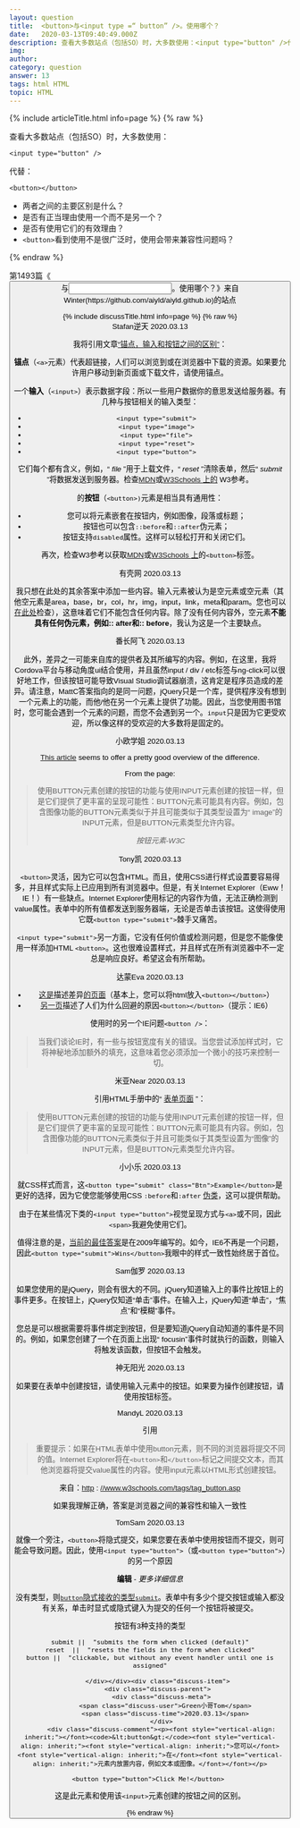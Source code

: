```yaml
---
layout: question
title:  <button>与<input type =“ button” />。使用哪个？
date:   2020-03-13T09:40:49.000Z
description: 查看大多数站点（包括SO）时，大多数使用：<input type="button" />代替：<button></button>两者...
img: 
author: 
category: question
answer: 13
tags: html HTML
topic: HTML
---
```

<div class="article-root">
  <div class="article">
    {% include articleTitle.html info=page %}
    {% raw %}
    <div class="article-content"><p><font style="vertical-align: inherit;"><font style="vertical-align: inherit;">查看大多数站点（包括SO）时，大多数使用：</font></font></p>

<pre><code>&lt;input type="button" /&gt;
</code></pre>

<p><font style="vertical-align: inherit;"><font style="vertical-align: inherit;">代替：</font></font></p>

<pre><code>&lt;button&gt;&lt;/button&gt;
</code></pre>

<ul>
<li><font style="vertical-align: inherit;"><font style="vertical-align: inherit;">两者之间的主要区别是什么？</font></font></li>
<li><font style="vertical-align: inherit;"><font style="vertical-align: inherit;">是否有正当理由使用一个而不是另一个？</font></font></li>
<li><font style="vertical-align: inherit;"><font style="vertical-align: inherit;">是否有使用它们的有效理由？</font></font></li>
<li><font style="vertical-align: inherit;"></font><code>&lt;button&gt;</code><font style="vertical-align: inherit;"><font style="vertical-align: inherit;">看到使用不是很广泛时，</font><font style="vertical-align: inherit;">使用</font><font style="vertical-align: inherit;">会带来兼容性问题吗？</font></font></li>
</ul></div>
    {% endraw %}
  </div>
  <p class="winter_mark">第1493篇《<button>与<input type =“ button” />。使用哪个？》来自Winter(https://github.com/aiyld/aiyld.github.io)的站点</p>
  <div class="discuss-wrapper">
    {% include discussTitle.html info=page %}
    {% raw %}
    <div class="discuss-item">
        <div class="discuss-parent">
          <div class="discuss-meta">
            <span class="discuss-user">Stafan逆天</span>
            <span class="discuss-time">2020.03.13</span>
          </div>
          <div class="discuss-comment"><p><font style="vertical-align: inherit;"><font style="vertical-align: inherit;">我将引用文章</font></font><a href="http://davidwalsh.name/html5-buttons" rel="nofollow noreferrer"><font style="vertical-align: inherit;"><font style="vertical-align: inherit;">“锚点，输入和按钮之间的区别”</font></font></a><font style="vertical-align: inherit;"><font style="vertical-align: inherit;">：</font></font></p>

<p><strong><font style="vertical-align: inherit;"><font style="vertical-align: inherit;">锚点</font></font></strong><font style="vertical-align: inherit;"><font style="vertical-align: inherit;">（</font></font><code>&lt;a&gt;</code><font style="vertical-align: inherit;"><font style="vertical-align: inherit;">元素）代表超链接，人们可以浏览到或在浏览器中下载的资源。</font><font style="vertical-align: inherit;">如果要允许用户移动到新页面或下载文件，请使用锚点。</font></font></p>

<p><font style="vertical-align: inherit;"><font style="vertical-align: inherit;">一个</font></font><strong><font style="vertical-align: inherit;"><font style="vertical-align: inherit;">输入</font></font></strong><font style="vertical-align: inherit;"><font style="vertical-align: inherit;">（</font></font><code>&lt;input&gt;</code><font style="vertical-align: inherit;"><font style="vertical-align: inherit;">）表示数据字段：所以一些用户数据你的意思发送给服务器。</font><font style="vertical-align: inherit;">有几种与按钮相关的输入类型：</font></font></p>

<ul>
<li><code>&lt;input type="submit"&gt;</code></li>
<li><code>&lt;input type="image"&gt;</code></li>
<li><code>&lt;input type="file"&gt;</code></li>
<li><code>&lt;input type="reset"&gt;</code></li>
<li><code>&lt;input type="button"&gt;</code></li>
</ul>

<p><font style="vertical-align: inherit;"><font style="vertical-align: inherit;">它们每个都有含义，例如，“ </font></font><em><font style="vertical-align: inherit;"><font style="vertical-align: inherit;">file</font></font></em><font style="vertical-align: inherit;"><font style="vertical-align: inherit;"> ”用于上载文件，“ </font></font><em><font style="vertical-align: inherit;"><font style="vertical-align: inherit;">reset</font></font></em><font style="vertical-align: inherit;"><font style="vertical-align: inherit;"> ”清除表单，然后“ </font></font><em><font style="vertical-align: inherit;"><font style="vertical-align: inherit;">submit</font></font></em><font style="vertical-align: inherit;"><font style="vertical-align: inherit;"> ”将数据发送到服务器。</font><font style="vertical-align: inherit;">检查</font></font><a href="https://developer.mozilla.org/docs/Web/HTML/Element/Input" rel="nofollow noreferrer"><font style="vertical-align: inherit;"><font style="vertical-align: inherit;">MDN</font></font></a><font style="vertical-align: inherit;"><font style="vertical-align: inherit;">或</font></font><a href="http://www.w3schools.com/tags/tag_input.asp" rel="nofollow noreferrer"><font style="vertical-align: inherit;"><font style="vertical-align: inherit;">W3Schools </font></font></a><font style="vertical-align: inherit;"><a href="https://developer.mozilla.org/docs/Web/HTML/Element/Input" rel="nofollow noreferrer"><font style="vertical-align: inherit;">上的</font></a><font style="vertical-align: inherit;"> W3参考</font><font style="vertical-align: inherit;">。</font></font></p>

<p><font style="vertical-align: inherit;"><font style="vertical-align: inherit;">的</font></font><strong><font style="vertical-align: inherit;"><font style="vertical-align: inherit;">按钮</font></font></strong><font style="vertical-align: inherit;"><font style="vertical-align: inherit;">（</font></font><code>&lt;button&gt;)</code><font style="vertical-align: inherit;"><font style="vertical-align: inherit;">元素是相当具有通用性：</font></font></p>

<ul>
<li><font style="vertical-align: inherit;"><font style="vertical-align: inherit;">您可以将元素嵌套在按钮内，例如图像，段落或标题；</font></font></li>
<li><font style="vertical-align: inherit;"><font style="vertical-align: inherit;">按钮也可以包含</font></font><code>::before</code><font style="vertical-align: inherit;"><font style="vertical-align: inherit;">和</font></font><code>::after</code><font style="vertical-align: inherit;"><font style="vertical-align: inherit;">伪元素；</font></font></li>
<li><font style="vertical-align: inherit;"><font style="vertical-align: inherit;">按钮支持</font></font><code>disabled</code><font style="vertical-align: inherit;"><font style="vertical-align: inherit;">属性。</font><font style="vertical-align: inherit;">这样可以轻松打开和关闭它们。</font></font></li>
</ul>

<p><font style="vertical-align: inherit;"><font style="vertical-align: inherit;">再次，检查W3参考以获取</font><a href="https://developer.mozilla.org/docs/Web/HTML/Element/Button" rel="nofollow noreferrer"><font style="vertical-align: inherit;">MDN</font></a><font style="vertical-align: inherit;">或</font><a href="http://www.w3schools.com/tags/tag_button.asp" rel="nofollow noreferrer"><font style="vertical-align: inherit;">W3Schools </font></a><a href="https://developer.mozilla.org/docs/Web/HTML/Element/Button" rel="nofollow noreferrer"><font style="vertical-align: inherit;">上</font></a><font style="vertical-align: inherit;">的</font></font><code>&lt;button&gt;</code><font style="vertical-align: inherit;"><font style="vertical-align: inherit;">标签</font><font style="vertical-align: inherit;">。</font></font><a href="https://developer.mozilla.org/docs/Web/HTML/Element/Button" rel="nofollow noreferrer"><font style="vertical-align: inherit;"></font></a><font style="vertical-align: inherit;"></font><a href="http://www.w3schools.com/tags/tag_button.asp" rel="nofollow noreferrer"><font style="vertical-align: inherit;"></font></a><font style="vertical-align: inherit;"></font></p></div>
        </div></div><div class="discuss-item">
        <div class="discuss-parent">
          <div class="discuss-meta">
            <span class="discuss-user">有壳网</span>
            <span class="discuss-time">2020.03.13</span>
          </div>
          <div class="discuss-comment"><p><font style="vertical-align: inherit;"><font style="vertical-align: inherit;">我只想在此处的其余答案中添加一些内容。</font><font style="vertical-align: inherit;">输入元素被认为是空元素或空元素（其他空元素是area，base，br，col，hr，img，input，link，meta和param。您也可以</font></font><a href="https://developer.mozilla.org/en-US/docs/Glossary/Empty_element" rel="nofollow noreferrer"><font style="vertical-align: inherit;"><font style="vertical-align: inherit;">在此处</font></font></a><font style="vertical-align: inherit;"><font style="vertical-align: inherit;">检查</font><font style="vertical-align: inherit;">），这意味着它们不能包含任何内容。</font><font style="vertical-align: inherit;">除了没有任何内容外，空元素</font></font><strong><font style="vertical-align: inherit;"><font style="vertical-align: inherit;">不能具有任何伪元素，例如:: after和:: before</font></font></strong><font style="vertical-align: inherit;"><font style="vertical-align: inherit;">，我认为这是一个主要缺点。</font></font></p></div>
        </div></div><div class="discuss-item">
        <div class="discuss-parent">
          <div class="discuss-meta">
            <span class="discuss-user">番长阿飞</span>
            <span class="discuss-time">2020.03.13</span>
          </div>
          <div class="discuss-comment"><p><font style="vertical-align: inherit;"><font style="vertical-align: inherit;">此外，差异之一可能来自库的提供者及其所编写的内容。</font><font style="vertical-align: inherit;">例如，在这里，我将Cordova平台与移动角度ui结合使用，并且虽然input / div / etc标签与ng-click可以很好地工作，但该按钮可能导致Visual Studio调试器崩溃，这肯定是程序员造成的差异。</font><font style="vertical-align: inherit;">请注意，MattC答案指向的是同一问题，jQuery只是一个库，提供程序没有想到一个元素上的功能，而他/他在另一个元素上提供了功能。</font><font style="vertical-align: inherit;">因此，当您使用图书馆时，您可能会遇到一个元素的问题，而您不会遇到另一个。</font></font><code>input</code><font style="vertical-align: inherit;"><font style="vertical-align: inherit;">只是因为它更受欢迎，所以</font><font style="vertical-align: inherit;">像这样的受欢迎的</font><font style="vertical-align: inherit;">大多数将是固定的。</font></font></p></div>
        </div></div><div class="discuss-item">
        <div class="discuss-parent">
          <div class="discuss-meta">
            <span class="discuss-user">小欧学姐</span>
            <span class="discuss-time">2020.03.13</span>
          </div>
          <div class="discuss-comment"><p><a href="http://web.archive.org/web/20110721191046/http://particletree.com/features/rediscovering-the-button-element/" rel="noreferrer">This article</a> seems to offer a pretty good overview of the difference.</p>

<p>From the page:</p>

<blockquote>
  <p><font style="vertical-align: inherit;"><font style="vertical-align: inherit;">使用BUTTON元素创建的按钮的功能与使用INPUT元素创建的按钮一样，但是它们提供了更丰富的呈现可能性：BUTTON元素可能具有内容。</font><font style="vertical-align: inherit;">例如，包含图像功能的BUTTON元素类似于并且可能类似于其类型设置为“ image”的INPUT元素，但是BUTTON元素类型允许内容。</font></font></p>
  
  <p><em><font style="vertical-align: inherit;"><font style="vertical-align: inherit;">按钮元素-W3C</font></font></em></p>
</blockquote></div>
        </div></div><div class="discuss-item">
        <div class="discuss-parent">
          <div class="discuss-meta">
            <span class="discuss-user">Tony凯</span>
            <span class="discuss-time">2020.03.13</span>
          </div>
          <div class="discuss-comment"><p><code>&lt;button&gt;</code><font style="vertical-align: inherit;"><font style="vertical-align: inherit;">灵活，因为它可以包含HTML。</font><font style="vertical-align: inherit;">而且，使用CSS进行样式设置要容易得多，并且样式实际上已应用到所有浏览器中。</font><font style="vertical-align: inherit;">但是，有关Internet Explorer（Eww！IE！）有一些缺点。</font><font style="vertical-align: inherit;">Internet Explorer使用标记的内容作为值，无法正确检测到value属性。</font><font style="vertical-align: inherit;">表单中的所有值都发送到服务器端，无论是否单击该按钮。</font><font style="vertical-align: inherit;">这使得使用它既</font></font><code>&lt;button type="submit"&gt;</code><font style="vertical-align: inherit;"><font style="vertical-align: inherit;">棘手又痛苦。</font></font></p>

<p><code>&lt;input type="submit"&gt;</code><font style="vertical-align: inherit;"><font style="vertical-align: inherit;">另一方面，它没有任何价值或检测问题，但是您不能像使用一样添加HTML </font></font><code>&lt;button&gt;</code><font style="vertical-align: inherit;"><font style="vertical-align: inherit;">。</font><font style="vertical-align: inherit;">这也很难设置样式，并且样式在所有浏览器中不一定总是响应良好。</font><font style="vertical-align: inherit;">希望这会有所帮助。</font></font></p></div>
        </div></div><div class="discuss-item">
        <div class="discuss-parent">
          <div class="discuss-meta">
            <span class="discuss-user">达蒙Eva</span>
            <span class="discuss-time">2020.03.13</span>
          </div>
          <div class="discuss-comment"><ul>
<li><a href="http://web.archive.org/web/20110721191046/http://particletree.com/features/rediscovering-the-button-element/" rel="noreferrer"><font style="vertical-align: inherit;"><font style="vertical-align: inherit;">这是</font></font></a><font style="vertical-align: inherit;"><font style="vertical-align: inherit;">描述差异</font><a href="http://web.archive.org/web/20110721191046/http://particletree.com/features/rediscovering-the-button-element/" rel="noreferrer"><font style="vertical-align: inherit;">的页面</font></a><font style="vertical-align: inherit;">（基本上，您可以将html放入</font></font><code>&lt;button&gt;&lt;/button&gt;</code><font style="vertical-align: inherit;"><font style="vertical-align: inherit;">）</font></font></li>
<li><a href="http://www.peterbe.com/plog/button-tag-in-IE" rel="noreferrer"><font style="vertical-align: inherit;"><font style="vertical-align: inherit;">另一页</font></font></a><font style="vertical-align: inherit;"><font style="vertical-align: inherit;">描述了人们为什么回避的原因</font></font><code>&lt;button&gt;&lt;/button&gt;</code><font style="vertical-align: inherit;"><font style="vertical-align: inherit;">（提示：IE6）</font></font></li>
</ul>

<p><font style="vertical-align: inherit;"><font style="vertical-align: inherit;">使用时的另一个IE问题</font></font><code>&lt;button /&gt;</code><font style="vertical-align: inherit;"><font style="vertical-align: inherit;">：</font></font></p>

<blockquote>
  <p><font style="vertical-align: inherit;"><font style="vertical-align: inherit;">当我们谈论IE时，有一些与按钮宽度有关的错误。</font><font style="vertical-align: inherit;">当您尝试添加样式时，它将神秘地添加额外的填充，这意味着您必须添加一个微小的技巧来控制一切。</font></font></p>
</blockquote></div>
        </div></div><div class="discuss-item">
        <div class="discuss-parent">
          <div class="discuss-meta">
            <span class="discuss-user">米亚Near</span>
            <span class="discuss-time">2020.03.13</span>
          </div>
          <div class="discuss-comment"><p><font style="vertical-align: inherit;"><font style="vertical-align: inherit;">引用</font><font style="vertical-align: inherit;">HTML手册中的</font><font style="vertical-align: inherit;">“ </font></font><a href="http://www.w3.org/TR/html401/interact/forms.html#h-17.5" rel="noreferrer"><font style="vertical-align: inherit;"><font style="vertical-align: inherit;">表单页面</font></font></a><font style="vertical-align: inherit;"><font style="vertical-align: inherit;"> ”：</font></font></p>

<blockquote>
  <p><font style="vertical-align: inherit;"><font style="vertical-align: inherit;">使用BUTTON元素创建的按钮的功能与使用INPUT元素创建的按钮一样，但是它们提供了更丰富的呈现可能性：BUTTON元素可能具有内容。</font><font style="vertical-align: inherit;">例如，包含图像功能的BUTTON元素类似于并且可能类似于其类型设置为“图像”的INPUT元素，但是BUTTON元素类型允许内容。</font></font></p>
</blockquote></div>
        </div></div><div class="discuss-item">
        <div class="discuss-parent">
          <div class="discuss-meta">
            <span class="discuss-user">小小乐</span>
            <span class="discuss-time">2020.03.13</span>
          </div>
          <div class="discuss-comment"><p><font style="vertical-align: inherit;"><font style="vertical-align: inherit;">就CSS样式而言，这</font></font><code>&lt;button type="submit" class="Btn"&gt;Example&lt;/button&gt;</code><font style="vertical-align: inherit;"><font style="vertical-align: inherit;">是更好的选择，因为它使您能够使用CSS </font></font><code>:before</code><font style="vertical-align: inherit;"><font style="vertical-align: inherit;">和</font></font><code>:after</code> <a href="https://developer.mozilla.org/en/docs/Web/CSS/content" rel="nofollow noreferrer"><font style="vertical-align: inherit;"><font style="vertical-align: inherit;">伪类</font></font></a><font style="vertical-align: inherit;"><font style="vertical-align: inherit;">，这可以提供帮助。</font></font></p>

<p><font style="vertical-align: inherit;"><font style="vertical-align: inherit;">由于</font><font style="vertical-align: inherit;">在某些情况下类</font><font style="vertical-align: inherit;">的</font></font><code>&lt;input type="button"&gt;</code><font style="vertical-align: inherit;"><font style="vertical-align: inherit;">视觉呈现方式与</font></font><code>&lt;a&gt;</code><font style="vertical-align: inherit;"><font style="vertical-align: inherit;">或</font><font style="vertical-align: inherit;">不同，因此</font></font><code>&lt;span&gt;</code><font style="vertical-align: inherit;"><font style="vertical-align: inherit;">我避免使用它们。</font></font></p>

<p><font style="vertical-align: inherit;"><font style="vertical-align: inherit;">值得注意的是，</font></font><a href="https://stackoverflow.com/questions/469059/button-vs-input-type-button-which-to-use/469084#469084"><font style="vertical-align: inherit;"><font style="vertical-align: inherit;">当前的最佳答案</font></font></a><font style="vertical-align: inherit;"><font style="vertical-align: inherit;">是在2009年编写的。如今，IE6不再是一个问题，因此</font></font><code>&lt;button type="submit"&gt;Wins&lt;/button&gt;</code><font style="vertical-align: inherit;"><font style="vertical-align: inherit;">我眼中的样式一致性始终居于首位。</font></font></p></div>
        </div></div><div class="discuss-item">
        <div class="discuss-parent">
          <div class="discuss-meta">
            <span class="discuss-user">Sam伽罗</span>
            <span class="discuss-time">2020.03.13</span>
          </div>
          <div class="discuss-comment"><p><font style="vertical-align: inherit;"><font style="vertical-align: inherit;">如果您使用的是jQuery，则会有很大的不同。</font><font style="vertical-align: inherit;">jQuery知道输入上的事件比按钮上的事件更多。</font><font style="vertical-align: inherit;">在按钮上，jQuery仅知道“单击”事件。</font><font style="vertical-align: inherit;">在输入上，jQuery知道“单击”，“焦点”和“模糊”事件。</font></font></p>

<p><font style="vertical-align: inherit;"><font style="vertical-align: inherit;">您总是可以根据需要将事件绑定到按钮，但是要知道jQuery自动知道的事件是不同的。</font><font style="vertical-align: inherit;">例如，如果您创建了一个在页面上出现“ focusin”事件时就执行的函数，则输入将触发该函数，但按钮不会触发。</font></font></p></div>
        </div></div><div class="discuss-item">
        <div class="discuss-parent">
          <div class="discuss-meta">
            <span class="discuss-user">神无阳光</span>
            <span class="discuss-time">2020.03.13</span>
          </div>
          <div class="discuss-comment"><p><font style="vertical-align: inherit;"><font style="vertical-align: inherit;">如果要在表单中创建按钮，请使用输入元素中的按钮。</font><font style="vertical-align: inherit;">如果要为操作创建按钮，请使用按钮标签。</font></font></p></div>
        </div></div><div class="discuss-item">
        <div class="discuss-parent">
          <div class="discuss-meta">
            <span class="discuss-user">MandyL</span>
            <span class="discuss-time">2020.03.13</span>
          </div>
          <div class="discuss-comment"><p><font style="vertical-align: inherit;"><font style="vertical-align: inherit;">引用</font></font></p>

<blockquote>
  <p><font style="vertical-align: inherit;"><font style="vertical-align: inherit;">重要提示：如果在HTML表单中使用button元素，则不同的浏览器将提交不同的值。</font><font style="vertical-align: inherit;">Internet Explorer将在</font></font><code>&lt;button&gt;</code><font style="vertical-align: inherit;"><font style="vertical-align: inherit;">和</font></font><code>&lt;/button&gt;</code><font style="vertical-align: inherit;"><font style="vertical-align: inherit;">标记</font><font style="vertical-align: inherit;">之间提交文本</font><font style="vertical-align: inherit;">，而其他浏览器将提交value属性的内容。</font><font style="vertical-align: inherit;">使用input元素以HTML形式创建按钮。</font></font></p>
</blockquote>

<p><font style="vertical-align: inherit;"><font style="vertical-align: inherit;">来自：</font><a href="http://www.w3schools.com/tags/tag_button.asp" rel="noreferrer"><font style="vertical-align: inherit;">http</font></a><font style="vertical-align: inherit;"> : </font></font><a href="http://www.w3schools.com/tags/tag_button.asp" rel="noreferrer"><font style="vertical-align: inherit;"><font style="vertical-align: inherit;">//www.w3schools.com/tags/tag_button.asp</font></font></a></p>

<p><font style="vertical-align: inherit;"><font style="vertical-align: inherit;">如果我理解正确，答案是浏览器之间的兼容性和输入一致性</font></font></p></div>
        </div></div><div class="discuss-item">
        <div class="discuss-parent">
          <div class="discuss-meta">
            <span class="discuss-user">TomSam</span>
            <span class="discuss-time">2020.03.13</span>
          </div>
          <div class="discuss-comment"><p><font style="vertical-align: inherit;"><font style="vertical-align: inherit;">就像一个旁注，</font></font><code>&lt;button&gt;</code><font style="vertical-align: inherit;"><font style="vertical-align: inherit;">将隐式提交，如果您要在表单中使用按钮而不提交，则可能会导致问题。</font><font style="vertical-align: inherit;">因此，使用</font></font><code>&lt;input type="button"&gt;</code><font style="vertical-align: inherit;"><font style="vertical-align: inherit;">（或</font></font><code>&lt;button type="button"&gt;</code><font style="vertical-align: inherit;"><font style="vertical-align: inherit;">）的</font><font style="vertical-align: inherit;">另一个原因</font></font></p>

<p><strong><font style="vertical-align: inherit;"><font style="vertical-align: inherit;">编辑</font></font></strong><font style="vertical-align: inherit;"><font style="vertical-align: inherit;"> - </font></font><em><font style="vertical-align: inherit;"><font style="vertical-align: inherit;">更多详细信息</font></font></em></p>

<p><font style="vertical-align: inherit;"><font style="vertical-align: inherit;">没有类型，则</font></font><a href="https://www.w3.org/wiki/HTML/Elements/button" rel="noreferrer"><code>button</code><font style="vertical-align: inherit;"><font style="vertical-align: inherit;">隐式接收的类型</font></font><code>submit</code></a><font style="vertical-align: inherit;"><font style="vertical-align: inherit;">。</font><font style="vertical-align: inherit;">表单中有多少个提交按钮或输入都没有关系，单击时显式或隐式键入为提交的任何一个按钮将被提交。</font></font></p>

<p><font style="vertical-align: inherit;"><font style="vertical-align: inherit;">按钮有3种支持的类型</font></font></p>

<pre><code>submit ||  "submits the form when clicked (default)"<font></font>
reset  ||  "resets the fields in the form when clicked"<font></font>
button ||  "clickable, but without any event handler until one is assigned"<font></font>
</code></pre></div>
        </div></div><div class="discuss-item">
        <div class="discuss-parent">
          <div class="discuss-meta">
            <span class="discuss-user">Green小哥Tom</span>
            <span class="discuss-time">2020.03.13</span>
          </div>
          <div class="discuss-comment"><p><font style="vertical-align: inherit;"></font><code>&lt;button&gt;</code><font style="vertical-align: inherit;"><font style="vertical-align: inherit;">您可以</font><font style="vertical-align: inherit;">在</font><font style="vertical-align: inherit;">元素内放置内容，例如文本或图像。</font></font></p>

<pre><code>&lt;button type="button"&gt;Click Me!&lt;/button&gt; 
</code></pre>

<p><font style="vertical-align: inherit;"><font style="vertical-align: inherit;">这是此元素和使用该</font></font><code>&lt;input&gt;</code><font style="vertical-align: inherit;"><font style="vertical-align: inherit;">元素</font><font style="vertical-align: inherit;">创建的按钮之间的区别</font><font style="vertical-align: inherit;">。</font></font></p></div>
        </div></div>
    {% endraw %}
  </div>
<div>

